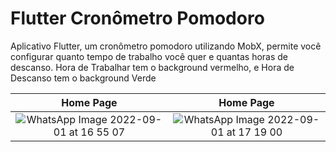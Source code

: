 # Flutter Cronômetro Pomodoro

Aplicativo Flutter, um cronômetro pomodoro utilizando MobX, permite você configurar quanto tempo de trabalho você quer e quantas horas de descanso. Hora de Trabalhar tem o background vermelho, e Hora de Descanso tem o background Verde

Home Page             |  Home Page
:-------------------------:|:-------------------------:
![WhatsApp Image 2022-09-01 at 16 55 07](https://user-images.githubusercontent.com/106937639/188002530-a63271cd-3c94-4f94-bfbe-714ffff9bc07.jpeg)|![WhatsApp Image 2022-09-01 at 17 19 00](https://user-images.githubusercontent.com/106937639/188004756-1fc4f7e4-2462-4e75-a186-45099dd80f02.jpeg)
